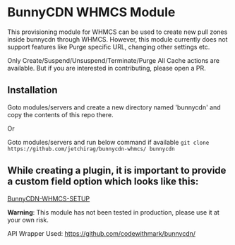 # BunnyCDN WHMCS Module
This provisioning module for WHMCS can be used to create new pull zones inside bunnycdn through WHMCS. However, this module currently does not support features like Purge specific URL, changing other settings etc.

Only Create/Suspend/Unsuspend/Terminate/Purge All Cache actions are available. But if you are interested in contributing, please open a PR.


## Installation
Goto modules/servers and create a new directory named 'bunnycdn' and copy the contents of this repo there.

Or

Goto modules/servers and run below command if available
``
git clone https://github.com/jetchirag/bunnycdn-whmcs/ bunnycdn
``

## While creating a plugin, it is important to provide a custom field option which looks like this:

[BunnyCDN-WHMCS-SETUP](https://i.imgur.com/L4z79OU.png)

**Warning**: This module has not been tested in production, please use it at your own risk.

API Wrapper Used: https://github.com/codewithmark/bunnycdn/